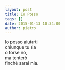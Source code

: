 ```yaml
---
layout: post
title: Io Posso
tags: []
date: 2015-04-13 10:34:00
author: pietro
---
```

Io posso aiutarti<br/>chiunque tu sia<br/>o forse no,<br/>ma tenterò<br/>finché sarai mia.
